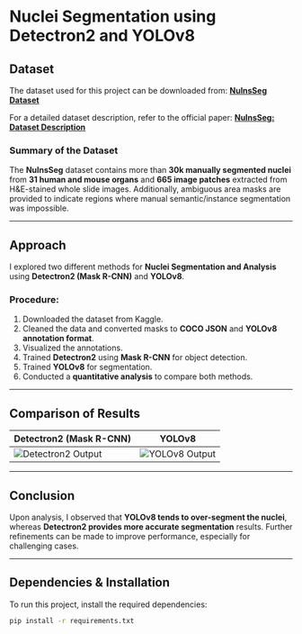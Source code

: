 # Nuclei Segmentation using Detectron2 and YOLOv8

## Dataset
The dataset used for this project can be downloaded from:
**[NuInsSeg Dataset](https://www.kaggle.com/datasets/ipateam/nuinsseg?resource=download)**

For a detailed dataset description, refer to the official paper:
**[NuInsSeg: Dataset Description](https://arxiv.org/abs/2308.01760)**

### Summary of the Dataset
The **NuInsSeg** dataset contains more than **30k manually segmented nuclei** from **31 human and mouse organs** and **665 image patches** extracted from H&E-stained whole slide images. Additionally, ambiguous area masks are provided to indicate regions where manual semantic/instance segmentation was impossible.

---
## Approach
I explored two different methods for **Nuclei Segmentation and Analysis** using **Detectron2 (Mask R-CNN)** and **YOLOv8**.

### Procedure:
1. Downloaded the dataset from Kaggle.
2. Cleaned the data and converted masks to **COCO JSON** and **YOLOv8 annotation format**.
3. Visualized the annotations.
4. Trained **Detectron2** using **Mask R-CNN** for object detection.
5. Trained **YOLOv8** for segmentation.
6. Conducted a **quantitative analysis** to compare both methods.

---
## Comparison of Results

| Detectron2 (Mask R-CNN) | YOLOv8 |
|-------------------------|--------|
| ![Detectron2 Output](screenshot.png) | ![YOLOv8 Output](image.png) |

---
## Conclusion
Upon analysis, I observed that **YOLOv8 tends to over-segment the nuclei**, whereas **Detectron2 provides more accurate segmentation** results. Further refinements can be made to improve performance, especially for challenging cases.

---
## Dependencies & Installation
To run this project, install the required dependencies:
```bash
pip install -r requirements.txt
```

